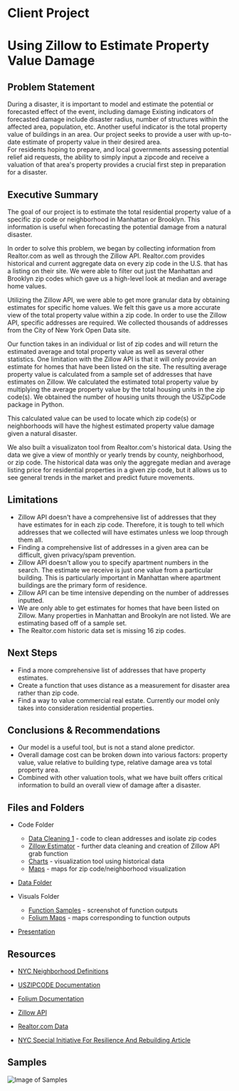 # Client Project    
# Using Zillow to Estimate Property Value Damage

## Problem Statement
During a disaster, it is important to model and estimate the potential or forecasted effect of the event, including damage Existing indicators of forecasted damage include disaster radius, number of structures within the affected area, population, etc. Another useful indicator is the total property value of buildings in an area. Our project seeks to provide a user with up-to-date estimate of property value in their desired area.    
For residents hoping to prepare, and local governments assessing potential relief aid requests, the ability to simply input a zipcode and receive a valuation of that area's property provides a crucial first step in preparation for a disaster.  

## Executive Summary
The goal of our project is to estimate the total residential property value of a specific zip code or neighborhood in Manhattan or Brooklyn. This information is useful when forecasting the potential damage from a natural disaster. 

In order to solve this problem, we began by collecting information from Realtor.com as well as through the Zillow API. Realtor.com provides historical and current aggregate data on every zip code in the U.S. that has a listing on their site. We were able to filter out just the Manhattan and Brooklyn zip codes which gave us a high-level look at median and average home values.

Utilizing the Zillow API, we were able to get more granular data by obtaining estimates for specific home values. We felt this gave us a more accurate view of the total property value within a zip code. In order to use the Zillow API, specific addresses are required. We collected thousands of addresses from the City of New York Open Data site.

Our function takes in an individual or list of zip codes and will return the estimated average and total property value as well as several other statistics. One limitation with the Zillow API is that it will only provide an estimate for homes that have been listed on the site. The resulting average property value is calculated from a sample set of addresses that have estimates on Zillow. We calculated the estimated total property value by multiplying the average property value by the total housing units in the zip code(s). We obtained the number of housing units through the USZipCode package in Python. 

This calculated value can be used to locate which zip code(s) or neighborhoods will have the highest estimated property value damage given a natural disaster.

We also built a visualizaton tool from Realtor.com's historical data.  Using the data we give a view of monthly or yearly trends by county, neighborhood, or zip code. The historical data was only the aggregate median and average listing price for residential properties in a given zip code, but it allows us to see general trends in the market and predict future movements.

## Limitations
- Zillow API doesn't have a comprehensive list of addresses that they have estimates for in each zip code. Therefore, it is tough to tell which addresses that we collected will have estimates unless we loop through them all.
- Finding a comprehensive list of addresses in a given area can be difficult, given privacy/spam prevention.
- Zillow API doesn't allow you to specify apartment numbers in the search. The estimate we receive is just one value from a particular building. This is particularly important in Manhattan where apartment buildings are the primary form of residence.
- Zillow API can be time intensive depending on the number of addresses inputted.
- We are only able to get estimates for homes that have been listed on Zillow. Many properties in Manhattan and Brookyln are not listed. We are estimating based off of a sample set.
- The Realtor.com historic data set is missing 16 zip codes.


## Next Steps
- Find a more comprehensive list of addresses that have property estimates.
- Create a function that uses distance as a measurement for disaster area rather than zip code.
- Find a way to value commercial real estate. Currently our model only takes into consideration residential properties.

## Conclusions & Recommendations
- Our model is a useful tool, but is not a stand alone predictor.
- Overall damage cost can be broken down into various factors: property value, value relative to building type, relative damage area  vs total property area.
- Combined with other valuation tools, what we have built offers critical information to build an overall view of damage after a disaster.




## Files and Folders
- Code Folder
  - [Data Cleaning 1](https://github.com/rows317/DSI-8-Client-Project/blob/master/code/Data%20Cleaning%201.ipynb) - code to clean addresses and isolate zip codes
  - [Zillow Estimator](https://github.com/rows317/DSI-8-Client-Project/blob/master/code/Zillow%20Estimator.ipynb) - further data cleaning and creation of Zillow API grab function
  - [Charts](https://github.com/rows317/DSI-8-Client-Project/blob/master/code/Historical%20Cleaning%20And%20Graphing.ipynb) - visualization tool using historical data
  - [Maps](https://github.com/rows317/DSI-8-Client-Project/blob/master/code/folium%20map%20code.ipynb) - maps for zip code/neighborhood visualization

- [Data Folder](https://github.com/rows317/DSI-8-Client-Project/tree/master/data)
 
- Visuals Folder
  - [Function Samples](https://github.com/rows317/DSI-8-Client-Project/tree/master/function%20samples) - screenshot of function outputs
  - [Folium Maps](https://sites.google.com/view/mapsbyzip/lower-manhattan?authuser=0) - maps corresponding to function outputs




- [Presentation](https://git.generalassemb.ly/Rose-TesorieroMontoya/Client-Project/blob/master/Client%20Project.pdf)

## Resources

- [NYC Neighborhood Definitions](https://www.health.ny.gov/statistics/cancer/registry/appendix/neighborhoods.htm)

- [USZIPCODE Documentation](https://uszipcode.readthedocs.io/)

- [Folium Documentation](https://python-visualization.github.io/folium/)

- [Zillow API](https://www.zillow.com/howto/api/APIOverview.htm)

- [Realtor.com Data](https://www.realtor.com/research/data/)

- [NYC Special Initiative For Resilience And Rebuilding Article](http://s-media.nyc.gov/agencies/sirr/SIRR_singles_Lo_res.pdf)

## Samples

![Image of Samples](https://github.com/rows317/DSI-8-Client-Project/blob/master/code/clientsamp.jpg)



